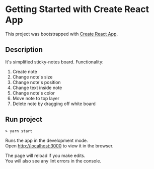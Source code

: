 # Getting Started with Create React App

This project was bootstrapped with [Create React App](https://github.com/facebook/create-react-app).

## Description

It's simplified sticky-notes board. Functionality:
1. Create note
2. Change note's size
3. Change note's position
4. Change text inside note
5. Change note's color
6. Move note to top layer
7. Delete note by dragging off white board

## Run project

```> yarn start```

Runs the app in the development mode.\
Open [http://localhost:3000](http://localhost:3000) to view it in the browser.

The page will reload if you make edits.\
You will also see any lint errors in the console.
